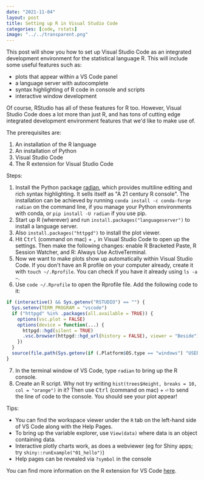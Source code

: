 ```yaml
---
date: "2021-11-04"
layout: post
title: Setting up R in Visual Studio Code
categories: [code, rstats]
image: "../../transparent.png"
---
```


This post will show you how to set up Visual Studio Code as an integrated development environment for the statistical language R. This will include some useful features such as:

- plots that appear within a VS Code panel
- a language server with autocomplete
- syntax highlighting of R code in console and scripts
- interactive window development

Of course, RStudio has all of these features for R too. However, Visual Studio Code does a lot more than just R, and has tons of cutting edge integrated development environment features that we'd like to make use of.

The prerequisites are:

1. An installation of the R language
2. An installation of Python
3. Visual Studio Code
4. The R extension for Visual Studio Code

Steps:

1. Install the Python package [radian](https://github.com/randy3k/radian), which provides multiline editing and rich syntax highlighting. It sells itself as "A 21 century R console". The installation can be achieved by running `conda install -c conda-forge radian` on the command line, if you manage your Python environments with conda, or `pip install -U radian` if you use pip.
2. Start up R (wherever) and run `install.packages("languageserver")` to install a language server.
3. Also `install.packages("httpgd")` to install the plot viewer.
4. Hit <kbd>Ctrl</kbd> (command on mac) + <kbd>,</kbd> in Visual Studio Code to open up the settings. Then make the following changes: enable R Bracketed Paste, R Session Watcher, and R: Always Use ActiveTerminal.
5. Now we want to make plots show up automatically within Visual Studio Code. If you don't have an R profile on your computer already, create it with `touch ~/.Rprofile`. You can check if you have it already using `ls -a ~`.
6. Use `code ~/.Rprofile` to open the Rprofile file. Add the following code to it:

```R
if (interactive() && Sys.getenv("RSTUDIO") == "") {
  Sys.setenv(TERM_PROGRAM = "vscode")
  if ("httpgd" %in% .packages(all.available = TRUE)) {
    options(vsc.plot = FALSE)
    options(device = function(...) {
      httpgd::hgd(silent = TRUE)
      .vsc.browser(httpgd::hgd_url(history = FALSE), viewer = "Beside")
    })
  }
  source(file.path(Sys.getenv(if (.Platform$OS.type == "windows") "USERPROFILE" else "HOME"), ".vscode-R", "init.R"))
}
```

7. In the terminal window of VS Code, type `radian` to bring up the R console.
8. Create an R script. Why not try writing `hist(trees$Height, breaks = 10, col = "orange")` in it? Then use <kbd>Ctrl</kbd> (command on mac) + <kbd>⏎</kbd> to send the line of code to the console. You should see your plot appear!

Tips:

- You can find the workspace viewer under the `R` tab on the left-hand side of VS Code along with the Help Pages.
- To bring up the variable explorer, use `View(data)` where data is an object containing data.
- Interactive plotly charts work, as does a webviewer (eg for Shiny apps; try `shiny::runExample("01_hello")`)
- Help pages can be revealed via `?symbol` in the console

You can find more information on the R extension for VS Code [here](https://github.com/REditorSupport/vscode-R).